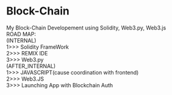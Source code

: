# Block-Chain
My Block-Chain Developement using Solidity, Web3.py, Web3.js<br>
ROAD MAP:<br>
(INTERNAL)<br>
    1>>> Solidity FrameWork <br>
    2>>> REMIX IDE<br>
    3>>> Web3.py<br>
(AFTER_INTERNAL)<br>
    1>>> JAVASCRIPT(cause coordination with frontend)<br>
    2>>> Web3.JS<br>
    3>>> Launching App with Blockchain Auth<br>
    
    

